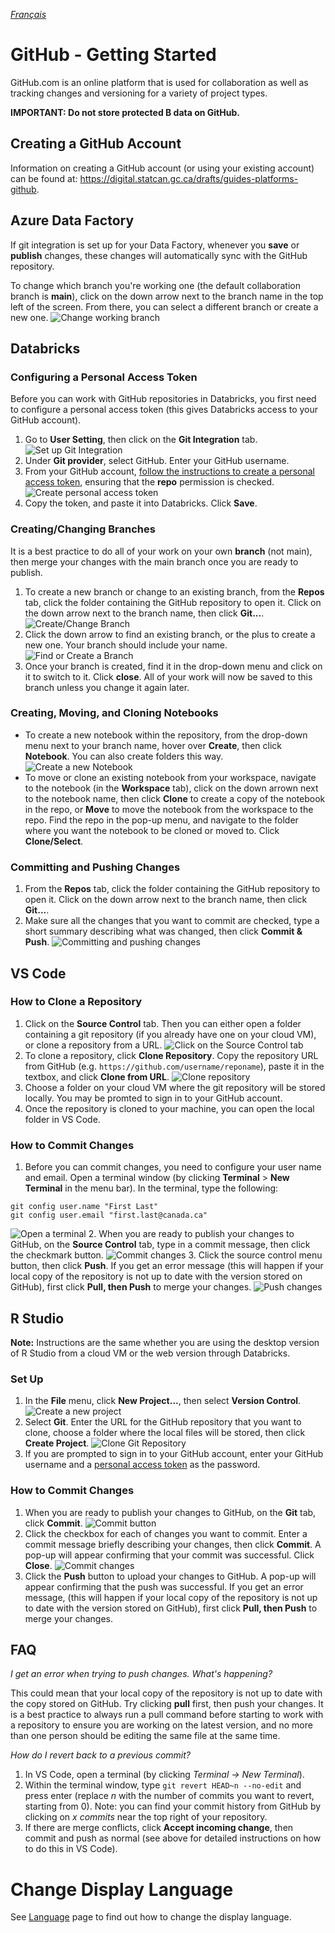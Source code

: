 _[Français](../../fr/GitHubGettingStarted)_

# GitHub - Getting Started

GitHub.com is an online platform that is used for collaboration as well as tracking changes and versioning for a variety of project types.

**IMPORTANT: Do not store protected B data on GitHub.**

## Creating a GitHub Account

Information on creating a GitHub account (or using your existing account) can be found at: https://digital.statcan.gc.ca/drafts/guides-platforms-github.

## Azure Data Factory

If git integration is set up for your Data Factory, whenever you **save** or **publish** changes, these changes will automatically sync with the GitHub repository.

To change which branch you're working one (the default collaboration branch is **main**), click on the down arrow next to the branch name in the top left of the screen. From there, you can select a different branch or create a new one.
![Change working branch](images/GitHub_ADF_5.png)

## Databricks

### Configuring a Personal Access Token

Before you can work with GitHub repositories in Databricks, you first need to configure a personal access token (this gives Databricks access to your GitHub account).

1. Go to **User Setting**, then click on the **Git Integration** tab.
![Set up Git Integration](images/GitHub_Databricks_2.png)
2. Under **Git provider**, select GitHub. Enter your GitHub username.
3. From your GitHub account, [follow the instructions to create a personal access token](https://docs.github.com/en/github/authenticating-to-github/keeping-your-account-and-data-secure/creating-a-personal-access-token), ensuring that the **repo** permission is checked.
![Create personal access token](images/GitHub_Databricks_3.png)
4. Copy the token, and paste it into Databricks. Click **Save**.

### Creating/Changing Branches

It is a best practice to do all of your work on your own **branch** (not main), then merge your changes with the main branch once you are ready to publish.

1. To create a new branch or change to an existing branch, from the **Repos** tab, click the folder containing the GitHub repository to open it. Click on the down arrow next to the branch name, then click **Git...**.
![Create/Change Branch](images/GitHub_Databricks_4.png)
2. Click the down arrow to find an existing branch, or the plus to create a new one. Your branch should include your name.
![Find or Create a Branch](images/GitHub_Databricks_5.png)
3. Once your branch is created, find it in the drop-down menu and click on it to switch to it. Click **close**. All of your work will now be saved to this branch unless you change it again later.

### Creating, Moving, and Cloning Notebooks

- To create a new notebook within the repository, from the drop-down menu next to your branch name, hover over **Create**, then click **Notebook**. You can also create folders this way.
![Create a new Notebook](images/GitHub_Databricks_6.png)
- To move or clone an existing notebook from your workspace, navigate to the notebook (in the **Workspace** tab), click on the down arrown next to the notebook name, then click **Clone** to create a copy of the notebook in the repo, or **Move** to move the notebook from the workspace to the repo. Find the repo in the pop-up menu, and navigate to the folder where you want the notebook to be cloned or moved to. Click **Clone/Select**.

### Committing and Pushing Changes

1. From the **Repos** tab, click the folder containing the GitHub repository to open it. Click on the down arrow next to the branch name, then click **Git...**.
2. Make sure all the changes that you want to commit are checked, type a short summary describing what was changed, then click **Commit & Push**.
![Committing and pushing changes](images/GitHub_Databricks_7.png)

## VS Code

### How to Clone a Repository

1. Click on the **Source Control** tab. Then you can either open a folder containing a git repository (if you already have one on your cloud VM), or clone a repository from a URL.
![Click on the Source Control tab](images/GitHub_VM_1.png)
2. To clone a repository, click **Clone Repository**. Copy the repository URL from GitHub (e.g. `https://github.com/username/reponame`), paste it in the textbox, and click **Clone from URL**.
![Clone repository](images/GitHub_VM_2.png)
3. Choose a folder on your cloud VM where the git repository will be stored locally. You may be promted to sign in to your GitHub account.
4. Once the repository is cloned to your machine, you can open the local folder in VS Code.

### How to Commit Changes

1. Before you can commit changes, you need to configure your user name and email. Open a terminal window (by clicking **Terminal** > **New Terminal** in the menu bar). In the terminal, type the following:
```
git config user.name "First Last"
git config user.email "first.last@canada.ca"
``` 
![Open a terminal](images/GitHub_VM_4.png)
2. When you are ready to publish your changes to GitHub, on the **Source Control** tab, type in a commit message, then click the checkmark button.
![Commit changes](images/GitHub_VM_3.png)
3. Click the source control menu button, then click **Push**. If you get an error message (this will happen if your local copy of the repository is not up to date with the version stored on GitHub), first click **Pull, then Push** to merge your changes.
![Push changes](images/GitHub_VM_5.png)

## R Studio

**Note:** Instructions are the same whether you are using the desktop version of R Studio from a cloud VM or the web version through Databricks.

### Set Up

1. In the **File** menu, click **New Project...**, then select **Version Control**.
![Create a new project](images/GitHub_VM_6.png)
2. Select **Git**. Enter the URL for the GitHub repository that you want to clone, choose a folder where the local files will be stored, then click **Create Project**.
![Clone Git Repository](images/GitHub_VM_7.png)
3. If you are prompted to sign in to your GitHub account, enter your GitHub username and a [personal access token](https://docs.github.com/en/github/authenticating-to-github/keeping-your-account-and-data-secure/creating-a-personal-access-token) as the password.

### How to Commit Changes

1. When you are ready to publish your changes to GitHub, on the **Git** tab, click **Commit**.
![Commit button](images/GitHub_VM_8.png)
2. Click the checkbox for each of changes you want to commit. Enter a commit message briefly describing your changes, then click **Commit**. A pop-up will appear confirming that your commit was successful. Click **Close**.
![Commit changes](images/GitHub_VM_9.png)
3. Click the **Push** button to upload your changes to GitHub. A pop-up will appear confirming that the push was successful. If you get an error message, (this will happen if your local copy of the repository is not up to date with the version stored on GitHub), first click **Pull, then Push** to merge your changes.

## FAQ

*I get an error when trying to push changes. What's happening?*

This could mean that your local copy of the repository is not up to date with the copy stored on GitHub. Try clicking **pull** first, then push your changes. It is a best practice to always run a pull command before starting to work with a repository to ensure you are working on the latest version, and no more than one person should be editing the same file at the same time.

*How do I revert back to a previous commit?*

1. In VS Code, open a terminal (by clicking *Terminal -> New Terminal*).
2. Within the terminal window, type `git revert HEAD~n --no-edit` and press enter (replace *n* with the number of commits you want to revert, starting from 0). Note: you can find your commit history from GitHub by clicking on *x commits* near the top right of your repository.
3. If there are merge conflicts, click **Accept incoming change**, then commit and push as normal (see above for detailed instructions on how to do this in VS Code).


# Change Display Language
See [Language](Language.md) page to find out how to change the display language.
